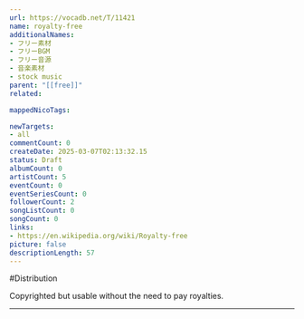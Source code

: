 ```yaml
---
url: https://vocadb.net/T/11421
name: royalty-free
additionalNames: 
- フリー素材
- フリーBGM
- フリー音源
- 音楽素材
- stock music
parent: "[[free]]"
related:

mappedNicoTags:

newTargets:
- all
commentCount: 0
createDate: 2025-03-07T02:13:32.15
status: Draft
albumCount: 0
artistCount: 5
eventCount: 0
eventSeriesCount: 0
followerCount: 2
songListCount: 0
songCount: 0
links: 
- https://en.wikipedia.org/wiki/Royalty-free
picture: false
descriptionLength: 57
---
```


#Distribution

Copyrighted but usable without the need to pay royalties.

---

